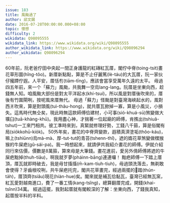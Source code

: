 ```yaml
---
issue: 183
title: 風颱過了
author: 邱文錫
date: 2016-07-28T00:00:00.000+08:00
topic: 懷想
difficulty: 2
wikidata: Q98095555
wikidata_link: https://www.wikidata.org/wiki/Q98095555
author_wikidata_link: https://www.wikidata.org/wiki/Q98096294
author_wikidata: Q98096294
---
```

60年前，阮老爸佇田中央起一間正身護龍的紅磚紅瓦厝，閣佇中脊(toing-tsit)畫花草形圖(hîng-tôo)。新厝新點點，算是不止仔麗篤(lè-táu)的大瓦厝，阮一家伙仔攏蹛佇遐。人平安，厝恬𠕇(tiām-tīng)，應該會當享受萬年久遠的太平。
毋過四五年前，來一个「蘇力」風颱，共我舞一空烏lang-lang。阮厝是坐東向西，趁錢無人知。咱風颱大部份是對太平洋起水(khí-tsuí)，所以風是對厝後吹來的，厝後有竹圍閘咧，按呢風來厝無代。
毋過「蘇力」怪颱是對臺灣海峽起水的，風對西爿吹來，算是對頭風(tuì-thâu-hong)，就共厝瓦掀掉一寡，算是小風災，小損失。這馬時代無仝矣，現此時無這款師傅佮建材，小可事(sió-khuá-sū)煞變做大壙臼(tuā-khàng-khū)。我用盡心神，才揣著一位起廟的師傅，肯撨出(tshiuâ-tshut)一工來鬥相共。彼工準時來到，真緊就修理好勢，工錢八千箍，算是俗閣有局(sio̍kkohū-kio̍k)。
50外年矣，畫花的中脊齊變款，遐積真濟塗垢(thôo-káu)，嘛上(tshiūnn)烏mà-mà、厚-tut-tut的青苔(tshenn-thî)，遮的媠花草煞變做䆀猴猴的牛屎疤(gû-sái-pa)。我一時想起來，就請伊共我紹介畫花的師傅。伊就介紹同行來估價，價數是8萬箍，算來毋是大筆錢。畫花進前，愛另外倩師傅將遮的牛屎疤黜掉(thuh-tiāu)，啊我就歹夢(pháinn-bāng)連連囉！
黜疤師傅一下踏上厝頂，厝瓦就即時破去，我是毋甘搐搐(m̄-kam-tiuh-tiuh)，毋過頭洗落去，無剃敢會使得？牙齒根咬咧，共牛屎疤托完，閣共花草畫完，經過兩擺的𧿬踏(thún-ta̍h)，厝頂齊(tsiâu)現花(hiàn-hue)矣。閣來就是補瓦佮黏瓦，臺灣已經無瓦窯，紅瓦愛對越南進口，費了一番工情(kang-tsîng)，總算翻厝完成，開錢(khai-tsînn)34萬。
經過這擺，我對起厝就有閣較深的了解：坐東向西，了錢我真知，起厝按半料的半料。
